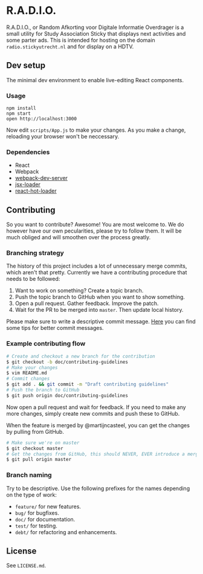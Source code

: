 # R.A.D.I.O.

R.A.D.I.O., or Random Afkorting voor Digitale Informatie Overdrager is a small
utility for Study Association Sticky that displays next activities and some parter
ads. This is intended for hosting on the domain `radio.stickyutrecht.nl` and for
display on a HDTV.

## Dev setup

The minimal dev environment to enable live-editing React components.

### Usage

```
npm install
npm start
open http://localhost:3000
```

Now edit `scripts/App.js` to make your changes. As you make a change, reloading
your browser won't be neccessary.

### Dependencies

* React
* Webpack
* [webpack-dev-server](https://github.com/webpack/webpack-dev-server)
* [jsx-loader](https://github.com/petehunt/jsx-loader)
* [react-hot-loader](https://github.com/gaearon/react-hot-loader)

## Contributing

So you want to contribute? Awesome! You are most welcome to. We do however have our
own pecularities, please try to follow them. It will be much obliged and will smoothen
over the process greatly.

### Branching strategy

The history of this project includes a lot of unnecessary merge commits, which aren't
that pretty. Currently we have a contributing procedure that needs to be followed:

1. Want to work on something? Create a topic branch.
1. Push the topic branch to GitHub when you want to show something.
1. Open a pull request. Gather feedback. Improve the patch.
1. Wait for the PR to be merged into `master`. Then update local history.

Please make sure to write a descriptive commit message. [Here][commit-messages] you
can find some tips for better commit messages.

 [commit-messages]:http://robots.thoughtbot.com/5-useful-tips-for-a-better-commit-message

### Example contributing flow

```bash
# Create and checkout a new branch for the contribution
$ git checkout -b doc/contributing-guidelines
# Make your changes
$ vim README.md
# Commit changes
$ git add . && git commit -m "Draft contributing guidelines"
# Push the branch to GitHub
$ git push origin doc/contributing-guidelines
```

Now open a pull request and wait for feedback. If you need to make any more changes,
simply create new commits and push these to GitHub.

When the feature is merged by @martijncasteel, you can get the changes by pulling
from GitHub.

```bash
# Make sure we're on master
$ git checkout master
# Get the changes from GitHub, this should NEVER, EVER introduce a merge conflict
$ git pull origin master
```

### Branch naming

Try to be descriptive. Use the following prefixes for the names depending on the type
of work:

 - `feature/` for new features.
 - `bug/` for bugfixes.
 - `doc/` for documentation.
 - `test/` for testing.
 - `debt/` for refactoring and enhancements.

## License

See `LICENSE.md`.

